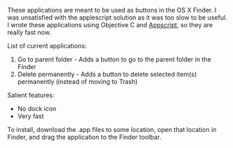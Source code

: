 These applications are meant to be used as buttons in the OS X Finder. I was unsatisfied with the applescript solution as it was too slow to be useful. I wrote these applications using Objective C and [Appscript](http://appscript.sourceforge.net/objc-appscript.html), so they are really fast now.

List of current applications:

  1. Go to parent folder - Adds a button to go to the parent folder in the Finder
  1. Delete permanently - Adds a button to delete selected item(s) permanently (instead of moving to Trash)

Salient features:

  * No dock icon
  * Very fast

To install, download the .app files to some location, open that location in Finder, and drag the application to the Finder toolbar.
